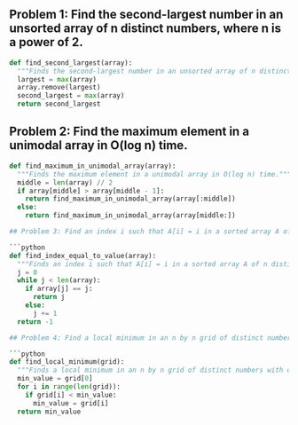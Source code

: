 ## Problem 1: Find the second-largest number in an unsorted array of n distinct numbers, where n is a power of 2.

````python
def find_second_largest(array):
  """Finds the second-largest number in an unsorted array of n distinct numbers, where n is a power of 2."""
  largest = max(array)
  array.remove(largest)
  second_largest = max(array)
  return second_largest
````

## Problem 2: Find the maximum element in a unimodal array in O(log n) time.

```python
def find_maximum_in_unimodal_array(array):
  """Finds the maximum element in a unimodal array in O(log n) time."""
  middle = len(array) // 2
  if array[middle] > array[middle - 1]:
    return find_maximum_in_unimodal_array(array[:middle])
  else:
    return find_maximum_in_unimodal_array(array[middle:])

## Problem 3: Find an index i such that A[i] = i in a sorted array A of n distinct integers.

```python
def find_index_equal_to_value(array):
  """Finds an index i such that A[i] = i in a sorted array A of n distinct integers."""
  j = 0
  while j < len(array):
    if array[j] == j:
      return j
    else:
      j += 1
  return -1

## Problem 4: Find a local minimum in an n by n grid of distinct numbers with only O(n) comparisons between pairs of numbers.

```python
def find_local_minimum(grid):
  """Finds a local minimum in an n by n grid of distinct numbers with only O(n) comparisons between pairs of numbers."""
  min_value = grid[0]
  for i in range(len(grid)):
    if grid[i] < min_value:
      min_value = grid[i]
  return min_value
````
